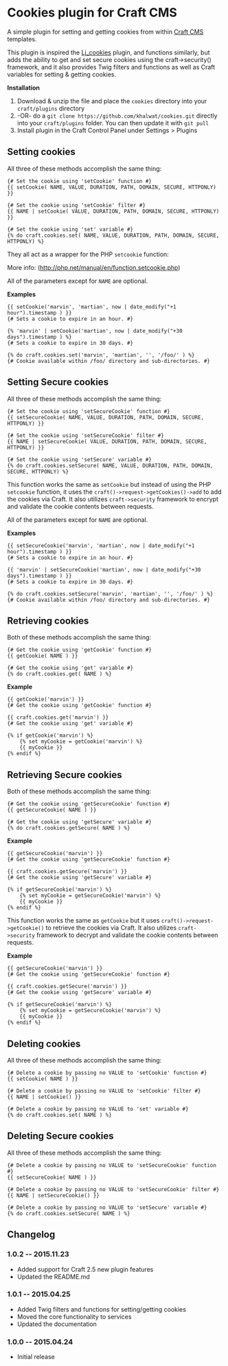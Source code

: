 # Cookies plugin for Craft CMS

A simple plugin for setting and getting cookies from within [Craft CMS](http://buildwithcraft.com) templates.

This plugin is inspired the [Lj_cookies](https://github.com/lewisjenkins/craft-lj-cookies) plugin, and functions similarly, but adds the ability to get and set secure cookies using the craft->security() framework, and it also provides Twig filters and functions as well as Craft variables for setting & getting cookies.

**Installation**

1. Download & unzip the file and place the `cookies` directory into your `craft/plugins` directory
2.  -OR- do a `git clone https://github.com/khalwat/cookies.git` directly into your `craft/plugins` folder.  You can then update it with `git pull`
3. Install plugin in the Craft Control Panel under Settings > Plugins

## Setting cookies

All three of these methods accomplish the same thing:

	{# Set the cookie using 'setCookie' function #}
    {{ setCookie( NAME, VALUE, DURATION, PATH, DOMAIN, SECURE, HTTPONLY) }}
    
	{# Set the cookie using 'setCookie' filter #}
    {{ NAME | setCookie( VALUE, DURATION, PATH, DOMAIN, SECURE, HTTPONLY) }}

	{# Set the cookie using 'set' variable #}
    {% do craft.cookies.set( NAME, VALUE, DURATION, PATH, DOMAIN, SECURE, HTTPONLY) %}

They all act as a wrapper for the PHP `setcookie` function:

More info: (http://php.net/manual/en/function.setcookie.php)

All of the parameters except for `NAME` are optional.

**Examples**

    {{ setCookie('marvin', 'martian', now | date_modify("+1 hour").timestamp ) }}
    {# Sets a cookie to expire in an hour. #}

    {% 'marvin' | setCookie('martian', now | date_modify("+30 days").timestamp ) %}
    {# Sets a cookie to expire in 30 days. #}
	
    {% do craft.cookies.set('marvin', 'martian', '', '/foo/' ) %}
    {# Cookie available within /foo/ directory and sub-directories. #}

## Setting Secure cookies

All three of these methods accomplish the same thing:

	{# Set the cookie using 'setSecureCookie' function #}
    {{ setSecureCookie( NAME, VALUE, DURATION, PATH, DOMAIN, SECURE, HTTPONLY) }}
    
	{# Set the cookie using 'setSecureCookie' filter #}
    {{ NAME | setSecureCookie( VALUE, DURATION, PATH, DOMAIN, SECURE, HTTPONLY) }}

	{# Set the cookie using 'setSecure' variable #}
    {% do craft.cookies.setSecure( NAME, VALUE, DURATION, PATH, DOMAIN, SECURE, HTTPONLY) %}

This function works the same as `setCookie` but instead of using the PHP `setcookie` function, it uses the `craft()->request->getCookies()->add` to add the cookies via Craft.  It also utilizes `craft->security` framework to encrypt and validate the cookie contents between requests.

All of the parameters except for `NAME` are optional.

**Examples**

    {{ setSecureCookie('marvin', 'martian', now | date_modify("+1 hour").timestamp ) }}
    {# Sets a cookie to expire in an hour. #}

    {{ 'marvin' | setSecureCookie('martian', now | date_modify("+30 days").timestamp ) }}
    {# Sets a cookie to expire in 30 days. #}
	
    {% do craft.cookies.setSecure('marvin', 'martian', '', '/foo/' ) %}
    {# Cookie available within /foo/ directory and sub-directories. #}

## Retrieving cookies

Both of these methods accomplish the same thing:

	{# Get the cookie using 'getCookie' function #}
    {{ getCookie( NAME ) }}
    
	{# Get the cookie using 'get' variable #}
    {% do craft.cookies.get( NAME ) %}

**Example**

    {{ getCookie('marvin') }}
	{# Get the cookie using 'getCookie' function #}

    {{ craft.cookies.get('marvin') }}
	{# Get the cookie using 'get' variable #}

	{% if getCookie('marvin') %}
		{% set myCookie = getCookie('marvin') %}
		{{ myCookie }}
	{% endif %}

## Retrieving Secure cookies

Both of these methods accomplish the same thing:

	{# Get the cookie using 'getSecureCookie' function #}
    {{ getSecureCookie( NAME ) }}
    
	{# Get the cookie using 'getSecure' variable #}
    {% do craft.cookies.getSecure( NAME ) %}

**Example**

    {{ getSecureCookie('marvin') }}
	{# Get the cookie using 'getSecureCookie' function #}

    {{ craft.cookies.getSecure('marvin') }}
	{# Get the cookie using 'getSecure' variable #}

	{% if getSecureCookie('marvin') %}
		{% set myCookie = getSecureCookie('marvin') %}
		{{ myCookie }}
	{% endif %}

This function works the same as `getCookie` but it uses `craft()->request->getCookie()` to retrieve the cookies via Craft.  It also utilizes `craft->security` framework to decrypt and validate the cookie contents between requests.

**Example**

    {{ getSecureCookie('marvin') }}
	{# Get the cookie using 'getSecureCookie' function #}

    {{ craft.cookies.getSecure('marvin') }}
	{# Get the cookie using 'getSecure' variable #}

	{% if getSecureCookie('marvin') %}
		{% set myCookie = getSecureCookie('marvin') %}
		{{ myCookie }}
	{% endif %}
	
## Deleting cookies

All three of these methods accomplish the same thing:

	{# Delete a cookie by passing no VALUE to 'setCookie' function #}
    {{ setCookie( NAME ) }}
    
	{# Delete a cookie by passing no VALUE to 'setCookie' filter #}
    {{ NAME | setCookie() }}

	{# Delete a cookie by passing no VALUE to 'set' variable #}
    {% do craft.cookies.set( NAME ) %}

## Deleting Secure cookies

All three of these methods accomplish the same thing:

	{# Delete a cookie by passing no VALUE to 'setSecureCookie' function #}
    {{ setSecureCookie( NAME ) }}
    
	{# Delete a cookie by passing no VALUE to 'setSecureCookie' filter #}
    {{ NAME | setSecureCookie() }}

	{# Delete a cookie by passing no VALUE to 'setSecure' variable #}
    {% do craft.cookies.setSecure( NAME ) %}

## Changelog

### 1.0.2 -- 2015.11.23

* Added support for Craft 2.5 new plugin features
* Updated the README.md

### 1.0.1 -- 2015.04.25

* Added Twig filters and functions for setting/getting cookies
* Moved the core functionality to services
* Updated the documentation

### 1.0.0 -- 2015.04.24

* Initial release
